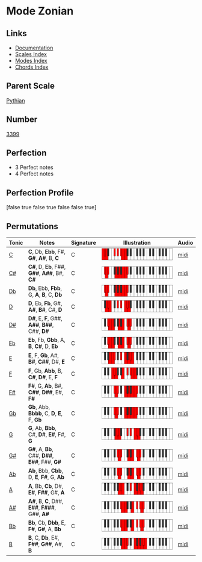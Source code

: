 # Mode Zonian

## Links

- [Documentation](index.md)
- [Scales Index](Scales.md)
- [Modes Index](Modes.md)
- [Chords Index](Chords.md)

## Parent Scale

[Pythian](ScalePythian.md)

## Number

[3399](https://ianring.com/musictheory/scales/3399)

## Perfection

- 3 Perfect notes
- 4 Perfect notes

## Perfection Profile

[false true false true false false true]

## Permutations

| Tonic | Notes | Signature | Illustration | Audio |
|-------|-------|-----------|--------------|-------|
| [C](ModeCNaturalZonian.md) | **C**, Db, **Ebb**, F#, **G#**, **A#**, B, **C** | C | ![CNaturalZonian](ModeCNaturalZonian.png) | [midi](https://github.com/edipermadi/music/blob/main/docs/ModeCNaturalZonian.mid?raw=true) |
| [C#](ModeCSharpZonian.md) | **C#**, D, **Eb**, F##, **G##**, **A##**, B#, **C#** | C | ![CSharpZonian](ModeCSharpZonian.png) | [midi](https://github.com/edipermadi/music/blob/main/docs/ModeCSharpZonian.mid?raw=true) |
| [Db](ModeDFlatZonian.md) | **Db**, Ebb, **Fbb**, G, **A**, **B**, C, **Db** | C | ![DFlatZonian](ModeDFlatZonian.png) | [midi](https://github.com/edipermadi/music/blob/main/docs/ModeDFlatZonian.mid?raw=true) |
| [D](ModeDNaturalZonian.md) | **D**, Eb, **Fb**, G#, **A#**, **B#**, C#, **D** | C | ![DNaturalZonian](ModeDNaturalZonian.png) | [midi](https://github.com/edipermadi/music/blob/main/docs/ModeDNaturalZonian.mid?raw=true) |
| [D#](ModeDSharpZonian.md) | **D#**, E, **F**, G##, **A##**, **B##**, C##, **D#** | C | ![DSharpZonian](ModeDSharpZonian.png) | [midi](https://github.com/edipermadi/music/blob/main/docs/ModeDSharpZonian.mid?raw=true) |
| [Eb](ModeEFlatZonian.md) | **Eb**, Fb, **Gbb**, A, **B**, **C#**, D, **Eb** | C | ![EFlatZonian](ModeEFlatZonian.png) | [midi](https://github.com/edipermadi/music/blob/main/docs/ModeEFlatZonian.mid?raw=true) |
| [E](ModeENaturalZonian.md) | **E**, F, **Gb**, A#, **B#**, **C##**, D#, **E** | C | ![ENaturalZonian](ModeENaturalZonian.png) | [midi](https://github.com/edipermadi/music/blob/main/docs/ModeENaturalZonian.mid?raw=true) |
| [F](ModeFNaturalZonian.md) | **F**, Gb, **Abb**, B, **C#**, **D#**, E, **F** | C | ![FNaturalZonian](ModeFNaturalZonian.png) | [midi](https://github.com/edipermadi/music/blob/main/docs/ModeFNaturalZonian.mid?raw=true) |
| [F#](ModeFSharpZonian.md) | **F#**, G, **Ab**, B#, **C##**, **D##**, E#, **F#** | C | ![FSharpZonian](ModeFSharpZonian.png) | [midi](https://github.com/edipermadi/music/blob/main/docs/ModeFSharpZonian.mid?raw=true) |
| [Gb](ModeGFlatZonian.md) | **Gb**, Abb, **Bbbb**, C, **D**, **E**, F, **Gb** | C | ![GFlatZonian](ModeGFlatZonian.png) | [midi](https://github.com/edipermadi/music/blob/main/docs/ModeGFlatZonian.mid?raw=true) |
| [G](ModeGNaturalZonian.md) | **G**, Ab, **Bbb**, C#, **D#**, **E#**, F#, **G** | C | ![GNaturalZonian](ModeGNaturalZonian.png) | [midi](https://github.com/edipermadi/music/blob/main/docs/ModeGNaturalZonian.mid?raw=true) |
| [G#](ModeGSharpZonian.md) | **G#**, A, **Bb**, C##, **D##**, **E##**, F##, **G#** | C | ![GSharpZonian](ModeGSharpZonian.png) | [midi](https://github.com/edipermadi/music/blob/main/docs/ModeGSharpZonian.mid?raw=true) |
| [Ab](ModeAFlatZonian.md) | **Ab**, Bbb, **Cbb**, D, **E**, **F#**, G, **Ab** | C | ![AFlatZonian](ModeAFlatZonian.png) | [midi](https://github.com/edipermadi/music/blob/main/docs/ModeAFlatZonian.mid?raw=true) |
| [A](ModeANaturalZonian.md) | **A**, Bb, **Cb**, D#, **E#**, **F##**, G#, **A** | C | ![ANaturalZonian](ModeANaturalZonian.png) | [midi](https://github.com/edipermadi/music/blob/main/docs/ModeANaturalZonian.mid?raw=true) |
| [A#](ModeASharpZonian.md) | **A#**, B, **C**, D##, **E##**, **F###**, G##, **A#** | C | ![ASharpZonian](ModeASharpZonian.png) | [midi](https://github.com/edipermadi/music/blob/main/docs/ModeASharpZonian.mid?raw=true) |
| [Bb](ModeBFlatZonian.md) | **Bb**, Cb, **Dbb**, E, **F#**, **G#**, A, **Bb** | C | ![BFlatZonian](ModeBFlatZonian.png) | [midi](https://github.com/edipermadi/music/blob/main/docs/ModeBFlatZonian.mid?raw=true) |
| [B](ModeBNaturalZonian.md) | **B**, C, **Db**, E#, **F##**, **G##**, A#, **B** | C | ![BNaturalZonian](ModeBNaturalZonian.png) | [midi](https://github.com/edipermadi/music/blob/main/docs/ModeBNaturalZonian.mid?raw=true) |
